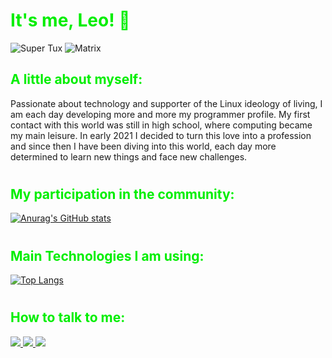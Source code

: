 # <font color= 'greem'> It's me, Leo! 👋</font>

![Super Tux](https://lucais2swag4electronics.files.wordpress.com/2014/11/914d3-pinguino.gif?w=372&h=317)
![Matrix](https://lh3.googleusercontent.com/proxy/M_fyZgm8bWMfCZwtR5yPkObs3wytjgXAc8xkmlWtBWdfDWGc2NewyNmFSpu7MJdSdjuWRccSRrgwzYkqGQYaBmF0vrI8dQCrTwwY9GrWklR08Mbm3SGMBT-6Bpy9s8_SASSsg78J1iHQP-EZZg)

## <font color = 'greem'>A little about myself:</font>

Passionate about technology and supporter of the Linux ideology of living, I am each day developing more and more my programmer profile. My first contact with this world was still in high school, where computing became my main leisure. In early 2021 I decided to turn this love into a profession and since then I have been diving into this world, each day more determined to learn new things and face new challenges.
#
## <font color = 'greem'>My participation in the community:</font>
[![Anurag's GitHub stats](https://github-readme-stats.vercel.app/api?username=LeoCosta-dev&show_icons=true&theme=dark)](https://github.com/anuraghazra/github-readme-stats)
#
## <font color = 'greem'>Main Technologies I am using:</font>
[![Top Langs](https://github-readme-stats.vercel.app/api/top-langs/?username=LeoCosta-dev&show_icons=true&theme=dark&layout=compact)](https://github.com/anuraghazra/github-readme-stats)
#
## <font color = 'greem'>How to talk to me:</font>
<a href="https://www.linkedin.com/in/leonardo-da-costa-bbb82b210/" alt="linkedin" target="_blank">

<img src="https://img.shields.io/badge/LinkedIn-%230077B5.svg?&style=flat-square&logo=linkedin&logoColor=white">

</a>
<a href="https://wa.me/5521965487710" alt="WhatsApp" target="_blank">

<img src="https://img.shields.io/badge/-WhatsApp-25d366?style=flat-square&labelColor=25d366&logo=whatsapp&logoColor=white&link=https://wa.me/5521965487710"/>

</a>
<a href="mailto:leonardodacostadasilva@hotmail.com" alt="gmail" target="_blank">

<img src="https://img.shields.io/badge/-Outlook-blue?style=flat-square&labelColor=blue&logo=gmail&logoColor=white&link=mailto:leonardodacostadasilva@hotmail.com" />

</a>


<!--
**LeoCosta-dev/LeoCosta-dev** is a ✨ _special_ ✨ repository because its `README.md` (this file) appears on your GitHub profile.

Here are some ideas to get you started:

- 🔭 I’m currently working on ...
- 🌱 I’m currently learning ...
- 👯 I’m looking to collaborate on ...
- 🤔 I’m looking for help with ...
- 💬 Ask me about ...
- 📫 How to reach me: ...
- 😄 Pronouns: ...
- ⚡ Fun fact: ...
-->
